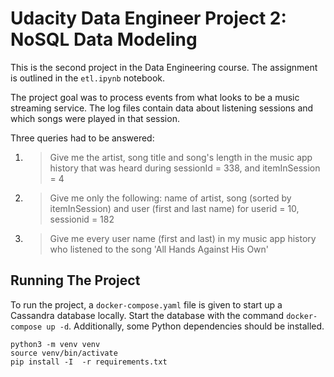 # Udacity Data Engineer Project 2: NoSQL Data Modeling 

This is the second project in the Data Engineering course. 
The assignment is outlined in the `etl.ipynb` notebook. 

The project goal was to process events from what looks to be a music streaming service. 
The log files contain data about listening sessions and which songs were played in that session.

Three queries had to be answered:

1. > Give me the artist, song title and song's length in the music app history that was heard during  sessionId = 338, and itemInSession  = 4
2. > Give me only the following: name of artist, song (sorted by itemInSession) and user (first and last name) for userid = 10, sessionid = 182
3. > Give me every user name (first and last) in my music app history who listened to the song 'All Hands Against His Own'

## Running The Project 

To run the project, a `docker-compose.yaml` file is given to start up a Cassandra database locally.
Start the database with the command `docker-compose up -d`.
Additionally, some Python dependencies should be installed.

```
python3 -m venv venv
source venv/bin/activate 
pip install -I  -r requirements.txt 
```